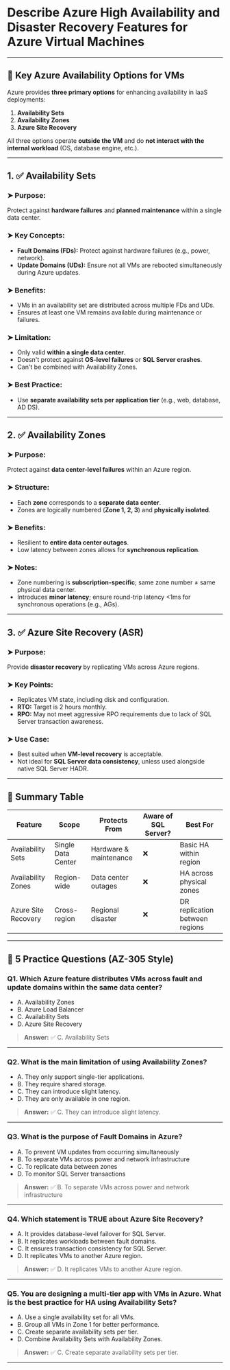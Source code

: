 
# Describe Azure High Availability and Disaster Recovery Features for Azure Virtual Machines

---

## 🔹 Key Azure Availability Options for VMs

Azure provides **three primary options** for enhancing availability in IaaS deployments:

1. **Availability Sets**
2. **Availability Zones**
3. **Azure Site Recovery**

All three options operate **outside the VM** and do **not interact with the internal workload** (OS, database engine, etc.).

---

## 1. ✅ Availability Sets

### ➤ Purpose:

Protect against **hardware failures** and **planned maintenance** within a single data center.

### ➤ Key Concepts:

* **Fault Domains (FDs):** Protect against hardware failures (e.g., power, network).
* **Update Domains (UDs):** Ensure not all VMs are rebooted simultaneously during Azure updates.

### ➤ Benefits:

* VMs in an availability set are distributed across multiple FDs and UDs.
* Ensures at least one VM remains available during maintenance or failures.

### ➤ Limitation:

* Only valid **within a single data center**.
* Doesn't protect against **OS-level failures** or **SQL Server crashes**.
* Can't be combined with Availability Zones.

### ➤ Best Practice:

* Use **separate availability sets per application tier** (e.g., web, database, AD DS).

---

## 2. ✅ Availability Zones

### ➤ Purpose:

Protect against **data center-level failures** within an Azure region.

### ➤ Structure:

* Each **zone** corresponds to a **separate data center**.
* Zones are logically numbered (**Zone 1, 2, 3**) and **physically isolated**.

### ➤ Benefits:

* Resilient to **entire data center outages**.
* Low latency between zones allows for **synchronous replication**.

### ➤ Notes:

* Zone numbering is **subscription-specific**; same zone number ≠ same physical data center.
* Introduces **minor latency**; ensure round-trip latency <1ms for synchronous operations (e.g., AGs).

---

## 3. ✅ Azure Site Recovery (ASR)

### ➤ Purpose:

Provide **disaster recovery** by replicating VMs across Azure regions.

### ➤ Key Points:

* Replicates VM state, including disk and configuration.
* **RTO:** Target is 2 hours monthly.
* **RPO:** May not meet aggressive RPO requirements due to lack of SQL Server transaction awareness.

### ➤ Use Case:

* Best suited when **VM-level recovery** is acceptable.
* Not ideal for **SQL Server data consistency**, unless used alongside native SQL Server HADR.

---

## 🧠 Summary Table

| Feature             | Scope              | Protects From          | Aware of SQL Server? | Best For                       |
| ------------------- | ------------------ | ---------------------- | -------------------- | ------------------------------ |
| Availability Sets   | Single Data Center | Hardware & maintenance | ❌                    | Basic HA within region         |
| Availability Zones  | Region-wide        | Data center outages    | ❌                    | HA across physical zones       |
| Azure Site Recovery | Cross-region       | Regional disaster      | ❌                    | DR replication between regions |

---

## 📝 5 Practice Questions (AZ-305 Style)

### **Q1.** Which Azure feature distributes VMs across fault and update domains within the same data center?

- A. Availability Zones
- B. Azure Load Balancer
- C. Availability Sets
- D. Azure Site Recovery

> **Answer:** ✅ C. Availability Sets

---

### **Q2.** What is the main limitation of using Availability Zones?

- A. They only support single-tier applications.
- B. They require shared storage.
- C. They can introduce slight latency.
- D. They are only available in one region.

> **Answer:** ✅ C. They can introduce slight latency.

---

### **Q3.** What is the purpose of Fault Domains in Azure?

- A. To prevent VM updates from occurring simultaneously
- B. To separate VMs across power and network infrastructure
- C. To replicate data between zones
- D. To monitor SQL Server transactions

> **Answer:** ✅ B. To separate VMs across power and network infrastructure

---

### **Q4.** Which statement is TRUE about Azure Site Recovery?

- A. It provides database-level failover for SQL Server.
- B. It replicates workloads between fault domains.
- C. It ensures transaction consistency for SQL Server.
- D. It replicates VMs to another Azure region.

> **Answer:** ✅ D. It replicates VMs to another Azure region.

---

### **Q5.** You are designing a multi-tier app with VMs in Azure. What is the best practice for HA using Availability Sets?

- A. Use a single availability set for all VMs.
- B. Group all VMs in Zone 1 for better performance.
- C. Create separate availability sets per tier.
- D. Combine Availability Sets with Availability Zones.

> **Answer:** ✅ C. Create separate availability sets per tier.

---
